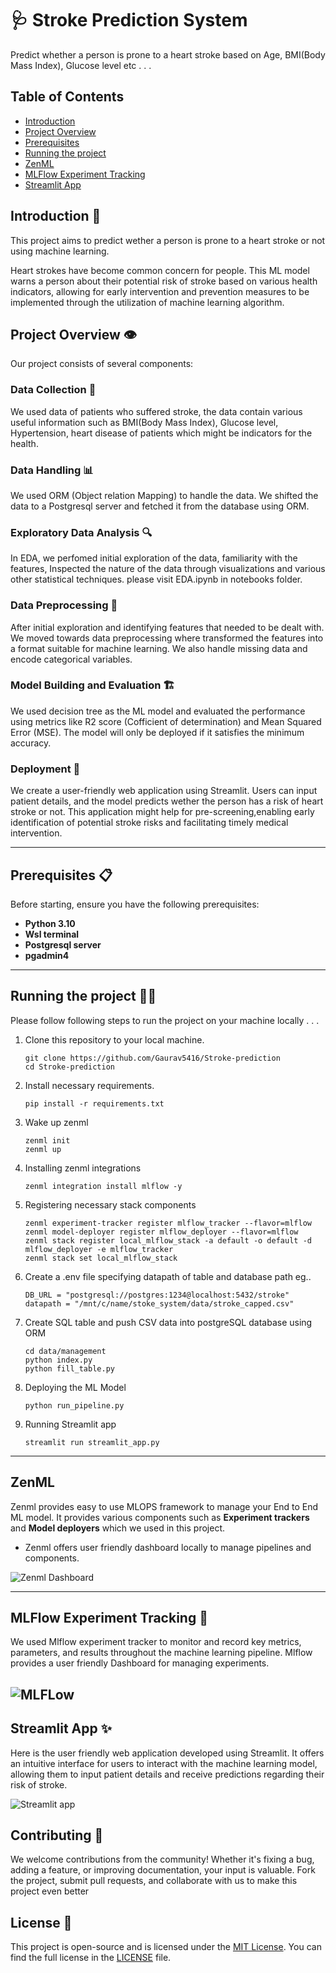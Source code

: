 
# 🩺 Stroke Prediction System 
Predict whether a person is prone to a heart stroke based on Age, BMI(Body Mass Index), Glucose level etc . . .

## Table of Contents
- [Introduction](#Introduction)
- [Project Overview](#project-overview)
- [Prerequisites](#prerequisites)
- [Running the project](#Running_the_project)
- [ZenML](#Zenml)
- [MLFlow Experiment Tracking](#Experiment)
- [Streamlit App](#Streamlit_app)

## Introduction 🚩

This project aims to predict wether a person is prone to a heart stroke or not using machine learning. 

Heart strokes have become common concern for people. This ML model warns a person about their potential risk of stroke based on various health indicators, allowing for early intervention and prevention measures to be implemented through the utilization of machine learning algorithm.

## Project Overview 👁️

Our project consists of several components:

### Data Collection 📁
We used data of patients who suffered stroke, the data contain various useful information such as BMI(Body Mass Index), Glucose level, Hypertension, heart disease of patients which might be indicators for the health.

### Data Handling 📊
We used ORM (Object relation Mapping) to handle the data. We shifted the data to a Postgresql server and fetched it from the database using ORM. 

### Exploratory Data Analysis 🔍
In EDA, we perfomed initial exploration of the data, familiarity with the features, Inspected the nature of the data through visualizations and various other statistical techniques. please visit EDA.ipynb in notebooks folder.

### Data Preprocessing 🧹
After initial exploration and identifying features that needed to be dealt with. We moved towards data preprocessing where transformed the features into a format suitable for machine learning. We also handle missing data and encode categorical variables.

### Model Building and Evaluation 🏗️
We used decision tree as the ML model and evaluated the performance using metrics like R2 score (Cofficient of determination) and Mean Squared Error (MSE). The model will only be deployed if it satisfies the minimum accuracy.

### Deployment 🚀
We create a user-friendly web application using Streamlit. Users can input patient details, and the model predicts wether the person has a risk of heart stroke or not. This application might help for pre-screening,enabling early identification of potential stroke risks and facilitating timely medical intervention. 

***

## Prerequisites 📋
Before starting, ensure you have the following prerequisites:
- **Python 3.10**
- **Wsl terminal**
- **Postgresql server**
- **pgadmin4**
---

## Running the project 🏃‍♂️

Please follow following steps to run the project on your machine locally . . . 

1. Clone this repository to your local machine.

    ```
    git clone https://github.com/Gaurav5416/Stroke-prediction
    cd Stroke-prediction
    ```

2. Install necessary requirements.
    ```
    pip install -r requirements.txt
    ```
3. Wake up zenml
    ```
    zenml init
    zenml up
    ```
4. Installing zenml integrations
    ```
    zenml integration install mlflow -y
    ```

5. Registering necessary stack components
    ```
    zenml experiment-tracker register mlflow_tracker --flavor=mlflow
    zenml model-deployer register mlflow_deployer --flavor=mlflow
    zenml stack register local_mlflow_stack -a default -o default -d mlflow_deployer -e mlflow_tracker
    zenml stack set local_mlflow_stack
    ```

6. Create a .env file specifying datapath of table and database path eg..
    ```
    DB_URL = "postgresql://postgres:1234@localhost:5432/stroke"
    datapath = "/mnt/c/name/stoke_system/data/stroke_capped.csv"
    ```

7. Create SQL table and push CSV data into postgreSQL database using ORM
    ```
    cd data/management
    python index.py
    python fill_table.py
    ```

8. Deploying the ML Model
    ```
    python run_pipeline.py
    ```

9. Running Streamlit app
    ```
    streamlit run streamlit_app.py
    ```

***


## ZenML
Zenml provides easy to use MLOPS framework to manage your End to End ML model. It provides various components such as **Experiment trackers** and **Model deployers** which we used in this project. 

- Zenml offers user friendly dashboard locally to manage pipelines and components.

![Zenml Dashboard](/assets/pipelines.png)

---
## MLFlow Experiment Tracking 🧪
We used Mlflow experiment tracker to monitor and record key metrics, parameters, and results throughout the machine learning pipeline. Mlflow provides a user friendly Dashboard for managing experiments.

![MLFLow](/assets/mlflow.png)
---
## Streamlit App ✨
Here is the user friendly web application developed using Streamlit. It offers an intuitive interface for users to interact with the machine learning model, allowing them to input patient details and receive predictions regarding their risk of stroke.

![Streamlit app](/assets/streamlit_app.png)


## Contributing 🤝
We welcome contributions from the community! Whether it's fixing a bug, adding a feature, or improving documentation, your input is valuable. Fork the project, submit pull requests, and collaborate with us to make this project even better


## License 📜
This project is open-source and is licensed under the [MIT License](LICENSE). You can find the full license in the [LICENSE](LICENSE) file. 

